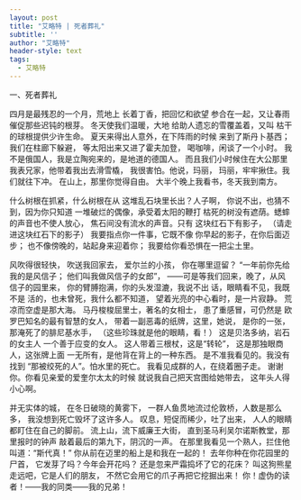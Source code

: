 ```yaml
---
layout: post
title: "艾略特 | 死者葬礼"
subtitle: ''
author: "艾略特"
header-style: text
tags:
  - 艾略特
---
```


一、死者葬礼

四月是最残忍的一个月，荒地上
长着丁香，把回忆和欲望
参合在一起，又让春雨
催促那些迟钝的根芽。
冬天使我们温暖，大地
给助人遗忘的雪覆盖着，又叫
枯干的球根提供少许生命。
夏天来得出人意外，在下阵雨的时候
来到了斯丹卜基西；我们在柱廊下躲避，
等太阳出来又进了霍夫加登，
喝咖啡，闲谈了一个小时。
我不是俄国人，我是立陶宛来的，是地道的德国人。
而且我们小时候住在大公那里
我表兄家，他带着我出去滑雪橇，
我很害怕。他说，玛丽，
玛丽，牢牢揪住。我们就往下冲。
在山上，那里你觉得自由。
大半个晚上我看书，冬天我到南方。

什么树根在抓紧，什么树根在从
这堆乱石块里长出？人子啊，
你说不出，也猜不到，因为你只知道
一堆破烂的偶像，承受着太阳的鞭打
枯死的树没有遮荫。蟋蟀的声音也不使人放心，
焦石间没有流水的声音。只有
这块红石下有影子，
（请走进这块红石下的影子）
我要指点你一件事，它既不像
你早起的影子，在你后面迈步；
也不像傍晚的，站起身来迎着你；
我要给你看恐惧在一把尘土里。

风吹得很轻快，
吹送我回家去，
爱尔兰的小孩，
你在哪里逗留？
“一年前你先给我的是风信子；
他们叫我做风信子的女郎”，
——可是等我们回来，晚了，从风信子的园里来，
你的臂膊抱满，你的头发湿漉，我说不出
话，眼睛看不见，我既不是
活的，也未曾死，我什么都不知道，
望着光亮的中心看时，是一片寂静。
荒凉而空虚是那大海。
马丹梭梭屈里士，著名的女相士，
患了重感冒，可仍然是
欧罗巴知名的最有智慧的女人，
带着一副恶毒的纸牌，这里，她说，
是你的一张，那淹死了的腓尼基水手，
（这些珍珠就是他的眼睛，看！）
这是贝洛多纳，岩石的女主人
一个善于应变的女人。
这人带着三根杖，这是“转轮”，
这是那独眼商人，这张牌上面
一无所有，是他背在背上的一种东西。
是不准我看见的。我没有找到
“那被绞死的人”。怕水里的死亡。
我看见成群的人，在绕着圈子走。
谢谢你。你看见亲爱的爱奎尔太太的时候
就说我自己把天宫图给她带去，
这年头人得小心啊。

并无实体的城，
在冬日破晓的黄雾下，
一群人鱼贯地流过伦敦桥，人数是那么多，
我没想到死亡毁坏了这许多人。
叹息，短促而稀少，吐了出来，
人人的眼睛都盯住在自己的脚前。
流上山，流下威廉王大街，
直到圣马利吴尔诺斯教堂，那里报时的钟声
敲着最后的第九下，阴沉的一声。
在那里我看见一个熟人，拦住他叫道：“斯代真！”
你从前在迈里的船上是和我在一起的！
去年你种在你花园里的尸首，
它发芽了吗？今年会开花吗？
还是忽来严霜捣坏了它的花床？
叫这狗熊星走远吧，它是人们的朋友，
不然它会用它的爪子再把它挖掘出来！
你！虚伪的读者！——我的同类——我的兄弟！

